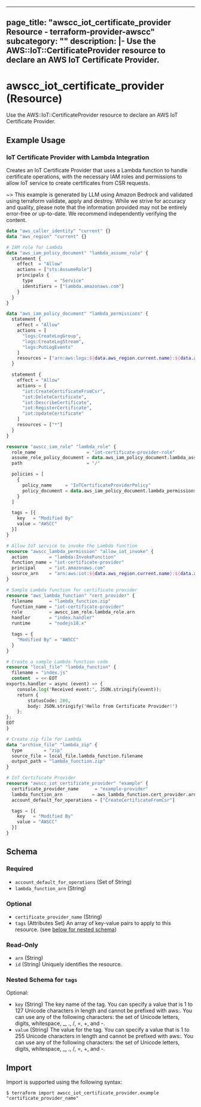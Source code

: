 
---
page_title: "awscc_iot_certificate_provider Resource - terraform-provider-awscc"
subcategory: ""
description: |-
  Use the AWS::IoT::CertificateProvider resource to declare an AWS IoT Certificate Provider.
---

# awscc_iot_certificate_provider (Resource)

Use the AWS::IoT::CertificateProvider resource to declare an AWS IoT Certificate Provider.

## Example Usage

### IoT Certificate Provider with Lambda Integration

Creates an IoT Certificate Provider that uses a Lambda function to handle certificate operations, with the necessary IAM roles and permissions to allow IoT service to create certificates from CSR requests.

~> This example is generated by LLM using Amazon Bedrock and validated using terraform validate, apply and destroy. While we strive for accuracy and quality, please note that the information provided may not be entirely error-free or up-to-date. We recommend independently verifying the content.

```terraform
data "aws_caller_identity" "current" {}
data "aws_region" "current" {}

# IAM role for Lambda
data "aws_iam_policy_document" "lambda_assume_role" {
  statement {
    effect  = "Allow"
    actions = ["sts:AssumeRole"]
    principals {
      type        = "Service"
      identifiers = ["lambda.amazonaws.com"]
    }
  }
}

data "aws_iam_policy_document" "lambda_permissions" {
  statement {
    effect = "Allow"
    actions = [
      "logs:CreateLogGroup",
      "logs:CreateLogStream",
      "logs:PutLogEvents"
    ]
    resources = ["arn:aws:logs:${data.aws_region.current.name}:${data.aws_caller_identity.current.account_id}:log-group:/aws/lambda/*"]
  }

  statement {
    effect = "Allow"
    actions = [
      "iot:CreateCertificateFromCsr",
      "iot:DeleteCertificate",
      "iot:DescribeCertificate",
      "iot:RegisterCertificate",
      "iot:UpdateCertificate"
    ]
    resources = ["*"]
  }
}

resource "awscc_iam_role" "lambda_role" {
  role_name                   = "iot-certificate-provider-role"
  assume_role_policy_document = data.aws_iam_policy_document.lambda_assume_role.json
  path                        = "/"

  policies = [
    {
      policy_name     = "IoTCertificateProviderPolicy"
      policy_document = data.aws_iam_policy_document.lambda_permissions.json
    }
  ]

  tags = [{
    key   = "Modified By"
    value = "AWSCC"
  }]
}

# Allow IoT service to invoke the Lambda function
resource "awscc_lambda_permission" "allow_iot_invoke" {
  action        = "lambda:InvokeFunction"
  function_name = "iot-certificate-provider"
  principal     = "iot.amazonaws.com"
  source_arn    = "arn:aws:iot:${data.aws_region.current.name}:${data.aws_caller_identity.current.account_id}:*"
}

# Sample Lambda function for certificate provider
resource "aws_lambda_function" "cert_provider" {
  filename      = "lambda_function.zip"
  function_name = "iot-certificate-provider"
  role          = awscc_iam_role.lambda_role.arn
  handler       = "index.handler"
  runtime       = "nodejs18.x"

  tags = {
    "Modified By" = "AWSCC"
  }
}

# Create a sample Lambda function code
resource "local_file" "lambda_function" {
  filename = "index.js"
  content  = <<-EOT
exports.handler = async (event) => {
    console.log('Received event:', JSON.stringify(event));
    return {
        statusCode: 200,
        body: JSON.stringify('Hello from Certificate Provider!')
    };
};
EOT
}

# Create zip file for Lambda
data "archive_file" "lambda_zip" {
  type        = "zip"
  source_file = local_file.lambda_function.filename
  output_path = "lambda_function.zip"
}

# IoT Certificate Provider
resource "awscc_iot_certificate_provider" "example" {
  certificate_provider_name      = "example-provider"
  lambda_function_arn           = aws_lambda_function.cert_provider.arn
  account_default_for_operations = ["CreateCertificateFromCsr"]

  tags = [{
    key   = "Modified By"
    value = "AWSCC"
  }]
}
```

<!-- schema generated by tfplugindocs -->
## Schema

### Required

- `account_default_for_operations` (Set of String)
- `lambda_function_arn` (String)

### Optional

- `certificate_provider_name` (String)
- `tags` (Attributes Set) An array of key-value pairs to apply to this resource. (see [below for nested schema](#nestedatt--tags))

### Read-Only

- `arn` (String)
- `id` (String) Uniquely identifies the resource.

<a id="nestedatt--tags"></a>
### Nested Schema for `tags`

Optional:

- `key` (String) The key name of the tag. You can specify a value that is 1 to 127 Unicode characters in length and cannot be prefixed with aws:. You can use any of the following characters: the set of Unicode letters, digits, whitespace, _, ., /, =, +, and -.
- `value` (String) The value for the tag. You can specify a value that is 1 to 255 Unicode characters in length and cannot be prefixed with aws:. You can use any of the following characters: the set of Unicode letters, digits, whitespace, _, ., /, =, +, and -.

## Import

Import is supported using the following syntax:

```shell
$ terraform import awscc_iot_certificate_provider.example "certificate_provider_name"
```
